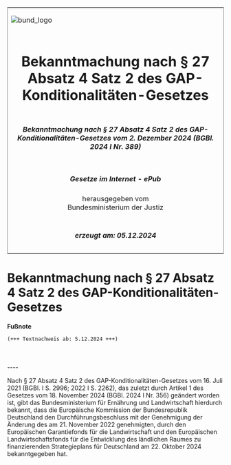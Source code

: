 <span id="DECKBLATT.html"></span>

<table border="0" frame="border" width="100%">

<tr valign="top">

<td align="left">

![bund\_logo](BfJ_2021_Web_de_de.gif)

</td>

<td align="right">

 

</td>

</tr>

<tr align="center" valign="middle">

<td colspan="2">

# Bekanntmachung nach § 27 Absatz 4 Satz 2 des GAP-Konditionalitäten-Gesetzes

</td>

</tr>

<tr align="center" valign="middle">

<td colspan="2">

##### Bekanntmachung nach § 27 Absatz 4 Satz 2 des GAP-Konditionalitäten-Gesetzes vom 2. Dezember 2024 (BGBl. 2024 I Nr. 389)

</td>

</tr>

<tr align="center" valign="middle">

<td colspan="2">

  
  

##### Gesetze im Internet - ePub  
  
herausgegeben vom  
Bundesministerium der Justiz

</td>

</tr>

<tr align="center" valign="bottom">

<td colspan="2">

  
  

##### erzeugt am: 05.12.2024

</td>

</tr>

</table>

<span id="BJNR1850A0024.html"></span>

# Bekanntmachung nach § 27 Absatz 4 Satz 2 des GAP-Konditionalitäten-Gesetzes

<div>

  
**Fußnote**

<div class="jnhtml">

<div>

<div class="jurAbsatz">

  

``` 
(+++ Textnachweis ab: 5.12.2024 +++)

 
```

</div>

</div>

</div>

</div>

<span id="BJNR1850A0024BJNE000100000.html"></span>

###   
\----

<div>

<div class="jnhtml">

<div>

<div class="jurAbsatz">

Nach § 27 Absatz 4 Satz 2 des GAP-Konditionalitäten-Gesetzes vom 16.
Juli 2021 (BGBl. I S. 2996; 2022 I S. 2262), das zuletzt durch Artikel 1
des Gesetzes vom 18. November 2024 (BGBl. 2024 I Nr. 356) geändert
worden ist, gibt das Bundesministerium für Ernährung und Landwirtschaft
hierdurch bekannt, dass die Europäische Kommission der Bundesrepublik
Deutschland den Durchführungsbeschluss mit der Genehmigung der Änderung
des am 21. November 2022 genehmigten, durch den Europäischen
Garantiefonds für die Landwirtschaft und den Europäischen
Landwirtschaftsfonds für die Entwicklung des ländlichen Raumes zu
finanzierenden Strategieplans für Deutschland am 22. Oktober 2024
bekanntgegeben hat.

</div>

</div>

</div>

</div>

